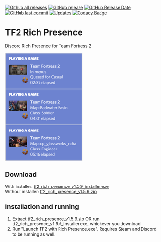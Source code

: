 [![Github all releases](https://img.shields.io/github/downloads/Kataiser/tf2-rich-presence/total.svg)](https://GitHub.com/Kataiser/tf2-rich-presence/releases/)
[![GitHub release](https://img.shields.io/github/release/Kataiser/tf2-rich-presence.svg)](https://GitHub.com/Kataiser/tf2-rich-presence/releases/)
[![GitHub Release Date](https://img.shields.io/github/release-date/Kataiser/tf2-rich-presence.svg)](https://GitHub.com/Kataiser/tf2-rich-presence/releases/)
[![GitHub last commit](https://img.shields.io/github/last-commit/Kataiser/tf2-rich-presence.svg)](https://github.com/Kataiser/tf2-rich-presence/commits/master)
[![Updates](https://pyup.io/repos/github/Kataiser/tf2-rich-presence/shield.svg)](https://pyup.io/repos/github/Kataiser/tf2-rich-presence/)
[![Codacy Badge](https://api.codacy.com/project/badge/Grade/18a048d3a05e4815b247d886abef575f)](https://www.codacy.com/app/Kataiser/tf2-rich-presence?utm_source=github.com&amp;utm_medium=referral&amp;utm_content=Kataiser/tf2-rich-presence&amp;utm_campaign=Badge_Grade)

# TF2 Rich Presence
Discord Rich Presence for Team Fortress 2

![Preview image](preview.png)

## Download
With installer: [tf2_rich_presence_v1.5.9_installer.exe](https://github.com/Kataiser/tf2-rich-presence/releases/download/v1.5.9/tf2_rich_presence_v1.5.9_installer.exe)  
Without installer: [tf2_rich_presence_v1.5.9.zip](https://github.com/Kataiser/tf2-rich-presence/releases/download/v1.5.9/tf2_rich_presence_v1.5.9.zip)

## Installation and running
1. Extract tf2_rich_presence_v1.5.9.zip OR run tf2_rich_presence_v1.5.9_installer.exe, whichever you download.
2. Run "Launch TF2 with Rich Presence.exe". Requires Steam and Discord to be running as well.